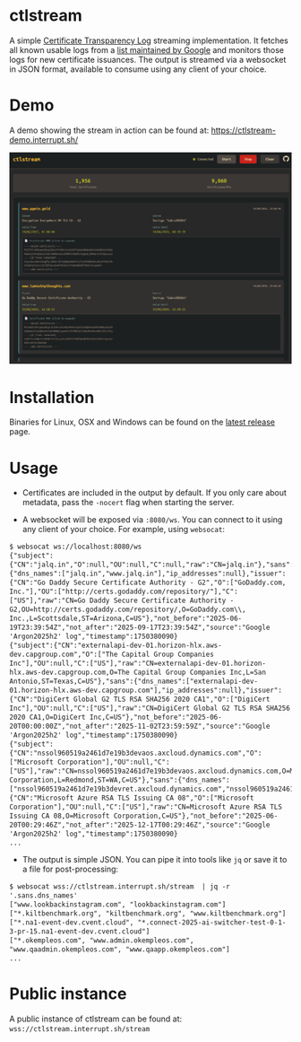 # ctlstream

A simple [Certificate Transparency Log](https://en.wikipedia.org/wiki/Certificate_Transparency) streaming implementation. It fetches all known usable logs from a [list maintained by Google](https://www.gstatic.com/ct/log_list/v3/all_logs_list.json) and monitors those logs for new certificate issuances. The output is streamed via a websocket in JSON format, available to consume using any client of your choice.

# Demo

A demo showing the stream in action can be found at: https://ctlstream-demo.interrupt.sh/

![ctlstream demo](res/demo.png "ctlstream demo")

# Installation

Binaries for Linux, OSX and Windows can be found on the [latest release](https://github.com/thoaid/ctlstream/releases/latest) page. 

# Usage

* Certificates are included in the output by default. If you only care about metadata, pass the `-nocert` flag when starting the server.

* A websocket will be exposed via `:8080/ws`. You can connect to it using any client of your choice. For example, using `websocat`:

```
$ websocat ws://localhost:8080/ws
{"subject":{"CN":"jalq.in","O":null,"OU":null,"C":null,"raw":"CN=jalq.in"},"sans":{"dns_names":["jalq.in","www.jalq.in"],"ip_addresses":null},"issuer":{"CN":"Go Daddy Secure Certificate Authority - G2","O":["GoDaddy.com, Inc."],"OU":["http://certs.godaddy.com/repository/"],"C":["US"],"raw":"CN=Go Daddy Secure Certificate Authority - G2,OU=http://certs.godaddy.com/repository/,O=GoDaddy.com\\, Inc.,L=Scottsdale,ST=Arizona,C=US"},"not_before":"2025-06-19T23:39:54Z","not_after":"2025-09-17T23:39:54Z","source":"Google 'Argon2025h2' log","timestamp":1750380090}
{"subject":{"CN":"externalapi-dev-01.horizon-hlx.aws-dev.capgroup.com","O":["The Capital Group Companies Inc"],"OU":null,"C":["US"],"raw":"CN=externalapi-dev-01.horizon-hlx.aws-dev.capgroup.com,O=The Capital Group Companies Inc,L=San Antonio,ST=Texas,C=US"},"sans":{"dns_names":["externalapi-dev-01.horizon-hlx.aws-dev.capgroup.com"],"ip_addresses":null},"issuer":{"CN":"DigiCert Global G2 TLS RSA SHA256 2020 CA1","O":["DigiCert Inc"],"OU":null,"C":["US"],"raw":"CN=DigiCert Global G2 TLS RSA SHA256 2020 CA1,O=DigiCert Inc,C=US"},"not_before":"2025-06-20T00:00:00Z","not_after":"2025-11-02T23:59:59Z","source":"Google 'Argon2025h2' log","timestamp":1750380090}
{"subject":{"CN":"nssol960519a2461d7e19b3devaos.axcloud.dynamics.com","O":["Microsoft Corporation"],"OU":null,"C":["US"],"raw":"CN=nssol960519a2461d7e19b3devaos.axcloud.dynamics.com,O=Microsoft Corporation,L=Redmond,ST=WA,C=US"},"sans":{"dns_names":["nssol960519a2461d7e19b3devret.axcloud.dynamics.com","nssol960519a2461d7e19b3devpos.axcloud.dynamics.com","nssol960519a2461d7e19b3devaossoap.axcloud.dynamics.com","nssol960519a2461d7e19b3devaos.axcloud.dynamics.com"],"ip_addresses":null},"issuer":{"CN":"Microsoft Azure RSA TLS Issuing CA 08","O":["Microsoft Corporation"],"OU":null,"C":["US"],"raw":"CN=Microsoft Azure RSA TLS Issuing CA 08,O=Microsoft Corporation,C=US"},"not_before":"2025-06-20T00:29:46Z","not_after":"2025-12-17T00:29:46Z","source":"Google 'Argon2025h2' log","timestamp":1750380090}
...
```

* The output is simple JSON. You can pipe it into tools like `jq` or save it to a file for post-processing:

```
$ websocat wss://ctlstream.interrupt.sh/stream  | jq -r '.sans.dns_names'
["www.lookbackinstagram.com", "lookbackinstagram.com"]
["*.kiltbenchmark.org", "kiltbenchmark.org", "www.kiltbenchmark.org"]
["*.na1-event-dev.cvent.cloud", "*.connect-2025-ai-switcher-test-0-1-3-pr-15.na1-event-dev.cvent.cloud"]
["*.okempleos.com", "www.admin.okempleos.com", "www.qaadmin.okempleos.com", "www.qaapp.okempleos.com"]
...
```

# Public instance

A public instance of ctlstream can be found at: `wss://ctlstream.interrupt.sh/stream`